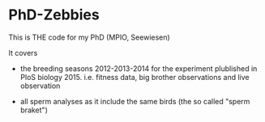 # PhD-Zebbies

This is THE code for my PhD (MPIO, Seewiesen)

It covers
- the breeding seasons 2012-2013-2014 for the experiment plublished in PloS biology 2015.
  i.e. fitness data, big brother observations and live observation

- all sperm analyses as it include the same birds (the so called "sperm braket")
